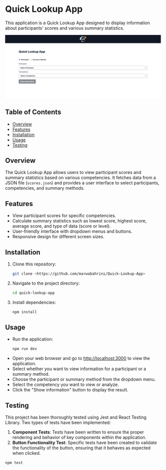 # Quick Lookup App 

This application is a Quick Lookup App designed to display information about participants' scores and various summary statistics.

![App image](public/app.png)


## Table of Contents
- [Overview](#overview)
- [Features](#features)
- [Installation](#installation)
- [Usage](#usage)
- [Testing](#testing)

## Overview
The Quick Lookup App allows users to view participant scores and summary statistics based on various competencies. It fetches data from a JSON file (`scores.json`) and provides a user interface to select participants, competencies, and summary methods.

## Features
- View participant scores for specific competencies.
- Calculate summary statistics such as lowest score, highest score, average score, and type of data (score or level).
- User-friendly interface with dropdown menus and buttons.
- Responsive design for different screen sizes.

## Installation
1. Clone this repository:
    ```bash
    git clone <https://github.com/marwabahrini/Quick-Lookup-App>
    ```
2. Navigate to the project directory:
    ```bash
    cd quick-lookup-app
    ```
3. Install dependencies:
    ```bash
    npm install
    ```

## Usage
- Run the application:
    ```bash
    npm run dev
    ```
- Open your web browser and go to [http://localhost:3000](http://localhost:3000) to view the application.
- Select whether you want to view information for a participant or a summary method.
- Choose the participant or summary method from the dropdown menu.
- Select the competency you want to view or analyze.
- Click the "Show information" button to display the result.

## Testing
This project has been thoroughly tested using Jest and React Testing Library. Two types of tests have been implemented:
1. **Component Tests**: Tests have been written to ensure the proper rendering and behavior of key components within the application.
2. **Button Functionality Test**: Specific tests have been created to validate the functionality of the button, ensuring that it behaves as expected when clicked.
```bash
npm test
